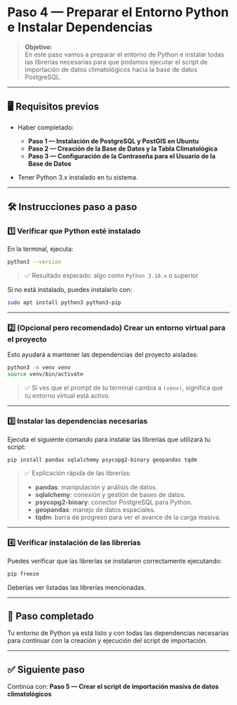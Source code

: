 # Paso 4 — Preparar el Entorno Python e Instalar Dependencias

> **Objetivo:**  
> En este paso vamos a preparar el entorno de Python e instalar todas las librerías necesarias para que podamos ejecutar el script de importación de datos climatológicos hacia la base de datos PostgreSQL.

---

## 🖥️ Requisitos previos

- Haber completado:
  - **Paso 1 — Instalación de PostgreSQL y PostGIS en Ubuntu**
  - **Paso 2 — Creación de la Base de Datos y la Tabla Climatológica**
  - **Paso 3 — Configuración de la Contraseña para el Usuario de la Base de Datos**

- Tener Python 3.x instalado en tu sistema.

---

## 🛠️ Instrucciones paso a paso

### 1️⃣ Verificar que Python esté instalado

En la terminal, ejecuta:

```bash
python3 --version
```

> ✅ Resultado esperado: algo como `Python 3.10.x` o superior

Si no está instalado, puedes instalarlo con:

```bash
sudo apt install python3 python3-pip
```

---

### 2️⃣ (Opcional pero recomendado) Crear un entorno virtual para el proyecto

Esto ayudará a mantener las dependencias del proyecto aisladas:

```bash
python3 -m venv venv
source venv/bin/activate
```

> ✅ Si ves que el prompt de tu terminal cambia a `(venv)`, significa que tu entorno virtual está activo.

---

### 3️⃣ Instalar las dependencias necesarias

Ejecuta el siguiente comando para instalar las librerías que utilizará tu script:

```bash
pip install pandas sqlalchemy psycopg2-binary geopandas tqdm
```

> ✅ Explicación rápida de las librerías:
> - **pandas**: manipulación y análisis de datos.
> - **sqlalchemy**: conexión y gestión de bases de datos.
> - **psycopg2-binary**: conector PostgreSQL para Python.
> - **geopandas**: manejo de datos espaciales.
> - **tqdm**: barra de progreso para ver el avance de la carga masiva.

---

### 4️⃣ Verificar instalación de las librerías

Puedes verificar que las librerías se instalaron correctamente ejecutando:

```bash
pip freeze
```

Deberías ver listadas las librerías mencionadas.

---

## 🚀 Paso completado

Tu entorno de Python ya está listo y con todas las dependencias necesarias para continuar con la creación y ejecución del script de importación.

---

## ✅ Siguiente paso

Continúa con: **Paso 5 — Crear el script de importación masiva de datos climatológicos**

